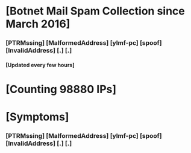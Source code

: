 # [Botnet Mail Spam Collection since March 2016]
### [PTRMssing] [MalformedAddress] [ylmf-pc] [spoof] [InvalidAddress] [.] [.]
#### [Updated every few hours]

# [Counting 98880 IPs]

# [Symptoms] 
###   [PTRMssing] [MalformedAddress] [ylmf-pc] [spoof] [InvalidAddress] [.] [.]
